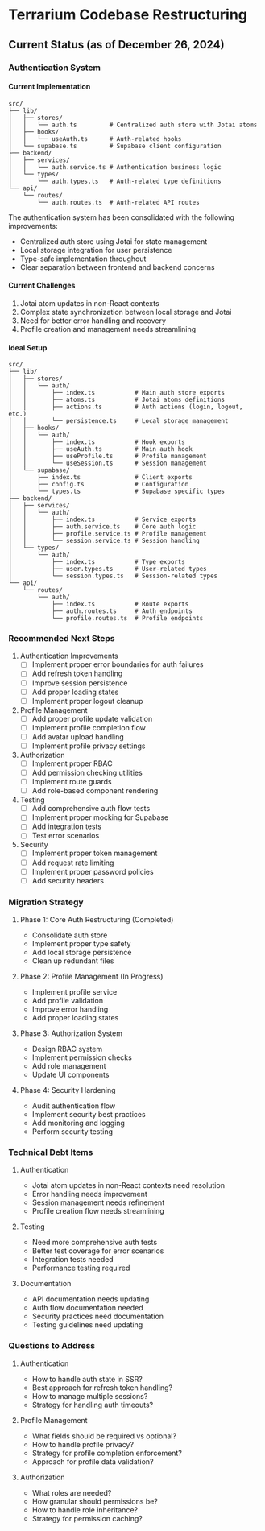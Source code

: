 # Terrarium Codebase Restructuring

## Current Status (as of December 26, 2024)

### Authentication System

#### Current Implementation
```
src/
├── lib/
│   ├── stores/
│   │   └── auth.ts         # Centralized auth store with Jotai atoms
│   ├── hooks/
│   │   └── useAuth.ts      # Auth-related hooks
│   └── supabase.ts         # Supabase client configuration
├── backend/
│   ├── services/
│   │   └── auth.service.ts # Authentication business logic
│   └── types/
│       └── auth.types.ts   # Auth-related type definitions
└── api/
    └── routes/
        └── auth.routes.ts  # Auth-related API routes
```

The authentication system has been consolidated with the following improvements:
- Centralized auth store using Jotai for state management
- Local storage integration for user persistence
- Type-safe implementation throughout
- Clear separation between frontend and backend concerns

#### Current Challenges
1. Jotai atom updates in non-React contexts
2. Complex state synchronization between local storage and Jotai
3. Need for better error handling and recovery
4. Profile creation and management needs streamlining

#### Ideal Setup
```
src/
├── lib/
│   ├── stores/
│   │   └── auth/
│   │       ├── index.ts           # Main auth store exports
│   │       ├── atoms.ts           # Jotai atoms definitions
│   │       ├── actions.ts         # Auth actions (login, logout, etc.)
│   │       └── persistence.ts     # Local storage management
│   ├── hooks/
│   │   └── auth/
│   │       ├── index.ts           # Hook exports
│   │       ├── useAuth.ts         # Main auth hook
│   │       ├── useProfile.ts      # Profile management
│   │       └── useSession.ts      # Session management
│   └── supabase/
│       ├── index.ts               # Client exports
│       ├── config.ts              # Configuration
│       └── types.ts               # Supabase specific types
├── backend/
│   ├── services/
│   │   └── auth/
│   │       ├── index.ts           # Service exports
│   │       ├── auth.service.ts    # Core auth logic
│   │       ├── profile.service.ts # Profile management
│   │       └── session.service.ts # Session handling
│   └── types/
│       └── auth/
│           ├── index.ts           # Type exports
│           ├── user.types.ts      # User-related types
│           └── session.types.ts   # Session-related types
└── api/
    └── routes/
        └── auth/
            ├── index.ts           # Route exports
            ├── auth.routes.ts     # Auth endpoints
            └── profile.routes.ts  # Profile endpoints
```

### Recommended Next Steps

1. Authentication Improvements
   - [ ] Implement proper error boundaries for auth failures
   - [ ] Add refresh token handling
   - [ ] Improve session persistence
   - [ ] Add proper loading states
   - [ ] Implement proper logout cleanup

2. Profile Management
   - [ ] Add proper profile update validation
   - [ ] Implement profile completion flow
   - [ ] Add avatar upload handling
   - [ ] Implement profile privacy settings

3. Authorization
   - [ ] Implement proper RBAC
   - [ ] Add permission checking utilities
   - [ ] Implement route guards
   - [ ] Add role-based component rendering

4. Testing
   - [ ] Add comprehensive auth flow tests
   - [ ] Implement proper mocking for Supabase
   - [ ] Add integration tests
   - [ ] Test error scenarios

5. Security
   - [ ] Implement proper token management
   - [ ] Add request rate limiting
   - [ ] Implement proper password policies
   - [ ] Add security headers

### Migration Strategy

1. Phase 1: Core Auth Restructuring (Completed)
   - Consolidate auth store
   - Implement proper type safety
   - Add local storage persistence
   - Clean up redundant files

2. Phase 2: Profile Management (In Progress)
   - Implement profile service
   - Add profile validation
   - Improve error handling
   - Add proper loading states

3. Phase 3: Authorization System
   - Design RBAC system
   - Implement permission checks
   - Add role management
   - Update UI components

4. Phase 4: Security Hardening
   - Audit authentication flow
   - Implement security best practices
   - Add monitoring and logging
   - Perform security testing

### Technical Debt Items

1. Authentication
   - Jotai atom updates in non-React contexts need resolution
   - Error handling needs improvement
   - Session management needs refinement
   - Profile creation flow needs streamlining

2. Testing
   - Need more comprehensive auth tests
   - Better test coverage for error scenarios
   - Integration tests needed
   - Performance testing required

3. Documentation
   - API documentation needs updating
   - Auth flow documentation needed
   - Security practices need documentation
   - Testing guidelines need updating

### Questions to Address

1. Authentication
   - How to handle auth state in SSR?
   - Best approach for refresh token handling?
   - How to manage multiple sessions?
   - Strategy for handling auth timeouts?

2. Profile Management
   - What fields should be required vs optional?
   - How to handle profile privacy?
   - Strategy for profile completion enforcement?
   - Approach for profile data validation?

3. Authorization
   - What roles are needed?
   - How granular should permissions be?
   - How to handle role inheritance?
   - Strategy for permission caching?
